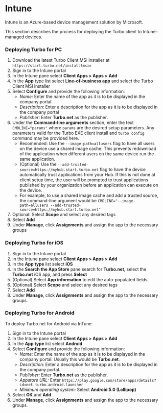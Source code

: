 # Intune

Intune is an Azure-based device management solution by Microsoft.

This section describes the process for deploying the Turbo client to Intune-managed devices.

### Deploying Turbo for PC

1. Download the latest Turbo Client MSI installer at `https://start.turbo.net/install?msi=`
2. Sign in to the Intune portal
3. In the Intune pane select **Client Apps > Apps > Add**
4. In the **App** type list select **Line-of-business app** and select the Turbo Client MSI installer
5. Select **Configure** and provide the following information:
    * *Name:*  Enter the name of the app as it is to be displayed in the company portal
    * *Description:*  Enter a description for the app as it is to be displayed in the company portal
    * *Publisher:* Enter **Turbo.net** as the publisher.
6. Under the **Command-line arguments** section, enter the text `CMDLINE="params"` where `params` are the desired setup parameters. Any parameters valid for the Turbo EXE client install and `turbo config` command may be provided here.
    * Recomended: Use the `--image-path=allusers` flag to have all users on the device use a shared image cache. This prevents redownload of the application when different users on the same device run the same application.
    * (Optional) Use the `--add-trusted-source=https://myhub.start.turbo.net` flag to have the device automatically trust applications from your Hub. If this is not done at client setup time, the user will be prompted to trust applications published by your organization before an application can execute on the device.
    * For example, to use a shared image cache and add a trusted source, the command-line argument would be `CMDLINE="--image-path=allusers --add-trusted-source=https://myhub.start.turbo.net"`
7. Optional: Select **Scope** and select any desired tags
8. Select **Add**
9. Under **Manage**, click **Assignments** and assign the app to the necessary groups

### Deploying Turbo for iOS

1. Sign in to the Intune portal
2. In the Intune pane select **Client Apps > Apps > Add**
3. In the **App type** list select **iOS**
4. In the **Search the App Store** pane search for **Turbo.net**, select the **Turbo.net** iOS app, and press **Select**
5. (Optional) Select **App information** to edit the auto-populated fields
6. (Optional) Select **Scope** and select any desired tags
7. Select **Add**
8. Under **Manage**, click **Assignments** and assign the app to the necessary groups.

### Deploying Turbo for Android

To deploy Turbo.net for Android via InTune:

1. Sign in to the Intune portal
2. In the Intune pane select **Client Apps > Apps > Add**
3. In the **App type** list select **Android**
4. Select **Configure** and provide the following information:
    * *Name:*  Enter the name of the app as it is to be displayed in the company portal. Usually this would be **Turbo.net**.
    * *Description:*  Enter a description for the app as it is to be displayed in the company portal.
    * *Publisher:* Enter **Turbo.net** as the publisher.
    * *Appstore URL:* Enter `https://play.google.com/store/apps/details?id=net.turbo.android.launcher`
    * *Minimum operating system:* Select **Android 5.0 (Lollipop)**
5. Select **OK** and **Add**
6. Under **Manage**, click **Assignments** and assign the app to the necessary groups.
